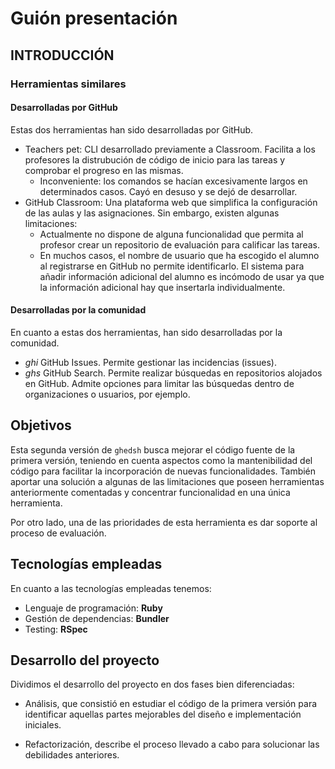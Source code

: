 # Guión presentación

## INTRODUCCIÓN

### Herramientas similares

#### Desarrolladas por GitHub

Estas dos herramientas han sido desarrolladas por GitHub.

* Teachers pet: CLI desarrollado previamente a Classroom. Facilita a los profesores la distrubución de código de inicio para las tareas y comprobar el progreso en las mismas.
  * Inconveniente: los comandos se hacían excesivamente largos en determinados casos. Cayó en desuso y se dejó de desarrollar.
* GitHub Classroom: Una plataforma web que simplifica la configuración de las aulas y las asignaciones. Sin embargo, existen algunas limitaciones:
  * Actualmente no dispone de alguna funcionalidad que permita al profesor crear un repositorio de evaluación para calificar las tareas.
  * En muchos casos, el nombre de usuario que ha escogido el alumno al registrarse en GitHub no permite identificarlo. El sistema para añadir información adicional del alumno es incómodo de usar ya que la información adicional hay que insertarla individualmente.

#### Desarrolladas por la comunidad

En cuanto a estas dos herramientas, han sido desarrolladas por la comunidad.

* *ghi* GitHub Issues. Permite gestionar las incidencias (issues).
* *ghs* GitHub Search. Permite realizar búsquedas en repositorios alojados en GitHub. Admite opciones para limitar las búsquedas dentro de organizaciones o usuarios, por ejemplo.

## Objetivos

Esta segunda versión de `ghedsh` busca mejorar el código fuente de la primera versión, teniendo en cuenta aspectos como la mantenibilidad del código para facilitar la incorporación de nuevas funcionalidades. También aportar una solución a algunas de las limitaciones que poseen herramientas anteriormente comentadas y concentrar funcionalidad en una única herramienta.

Por otro lado, una de las prioridades de esta herramienta es dar soporte al proceso de evaluación.

## Tecnologías empleadas

En cuanto a las tecnologías empleadas tenemos:

* Lenguaje de programación: **Ruby**
* Gestión de dependencias: **Bundler**
* Testing: **RSpec**

## Desarrollo del proyecto

Dividimos el desarrollo del proyecto en dos fases bien diferenciadas:

* Análisis, que consistió en estudiar el código de la primera versión para identificar aquellas partes mejorables del diseño e implementación iniciales.

* Refactorización, describe el proceso llevado a cabo para solucionar las debilidades anteriores.
